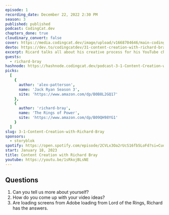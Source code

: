 ```yaml
---
episode: 1
recording_date: December 22, 2022 2:30 PM
season: 3
published: published
podcast: CodingCat.dev
chapters_done: true
cloudinary_convert: false
cover: https://media.codingcat.dev/image/upload/v1668704646/main-codingcatdev-photo/Content-Creation-with-Richard-Bray.jpg
devto: https://dev.to/codingcatdev/31-content-creation-with-richard-bray-4e58
excerpt: Ricard talks all about his creative process for his YouTube channel, game development and much more!
guests:
  - richard-bray
hashnode: https://hashnode.codingcat.dev/podcast-3-1-Content-Creation-with-Richard-Bray
picks:
  [
    {
      author: 'alex-patterson',
      name: 'Jack Ryan Season 3',
      site: 'https://www.amazon.com/dp/B0B8L2GQ17'
    },
    {
      author: 'richard-bray',
      name: 'The Rings of Power',
      site: 'https://www.amazon.com/dp/B09QH98YG1'
    }
  ]
slug: 3-1-Content-Creation-with-Richard-Bray
sponsors:
  - storyblok
spotify: https://open.spotify.com/episode/2CVLx3Oa2rUcS16fb5LoFd?si=CuqdzvF-RIa1q_ySSWKzxg
start: January 18, 2023
title: Content Creation with Richard Bray
youtube: https://youtu.be/1sRkojBLsNE
---
```


## Questions

1. Can you tell us more about yourself?
2. How do you come up with your video ideas?
3. Are loading screens from Adobe loading from Lord of the Rings, Richard has the answers.
